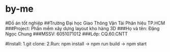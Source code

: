 # by-me
#Đồ án tốt nghiệp
##Trường Đại học Giao Thông Vận Tải Phân hiệu TP.HCM
###Project: Phần mềm xây dựng layout kho hàng 3D
###Họ và tên: Đặng Ngọc Chung
###MSSV: 6051071012
###Lớp: CQ.60.CNTT

#Install:
1.git clone: 
2.Run: npm install -> npm run build -> npm start
